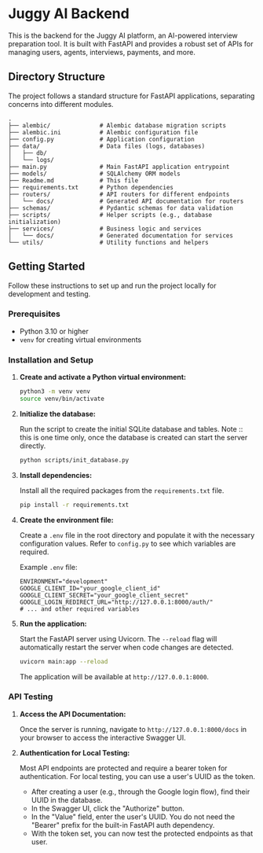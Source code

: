 # Juggy AI Backend

This is the backend for the Juggy AI platform, an AI-powered interview preparation tool. It is built with FastAPI and provides a robust set of APIs for managing users, agents, interviews, payments, and more.

## Directory Structure

The project follows a standard structure for FastAPI applications, separating concerns into different modules.

```
.
├── alembic/              # Alembic database migration scripts
├── alembic.ini           # Alembic configuration file
├── config.py             # Application configuration
├── data/                 # Data files (logs, databases)
│   ├── db/
│   └── logs/
├── main.py               # Main FastAPI application entrypoint
├── models/               # SQLAlchemy ORM models
├── Readme.md             # This file
├── requirements.txt      # Python dependencies
├── routers/              # API routers for different endpoints
│   └── docs/             # Generated API documentation for routers
├── schemas/              # Pydantic schemas for data validation
├── scripts/              # Helper scripts (e.g., database initialization)
├── services/             # Business logic and services
│   └── docs/             # Generated documentation for services
└── utils/                # Utility functions and helpers
```

## Getting Started

Follow these instructions to set up and run the project locally for development and testing.

### Prerequisites

- Python 3.10 or higher
- `venv` for creating virtual environments

### Installation and Setup

1.  **Create and activate a Python virtual environment:**

    ```bash
    python3 -m venv venv
    source venv/bin/activate
    ```

2.  **Initialize the database:**

    Run the script to create the initial SQLite database and tables. Note :: this is one time only, once the database is created can start the server directly.

    ```bash
    python scripts/init_database.py
    ```

3.  **Install dependencies:**

    Install all the required packages from the `requirements.txt` file.

    ```bash
    pip install -r requirements.txt
    ```

4.  **Create the environment file:**

    Create a `.env` file in the root directory and populate it with the necessary configuration values. Refer to `config.py` to see which variables are required.

    Example `.env` file:
    ```env
    ENVIRONMENT="development"
    GOOGLE_CLIENT_ID="your_google_client_id"
    GOOGLE_CLIENT_SECRET="your_google_client_secret"
    GOOGLE_LOGIN_REDIRECT_URL="http://127.0.0.1:8000/auth/"
    # ... and other required variables
    ```

5.  **Run the application:**

    Start the FastAPI server using Uvicorn. The `--reload` flag will automatically restart the server when code changes are detected.

    ```bash
    uvicorn main:app --reload
    ```

    The application will be available at `http://127.0.0.1:8000`.

### API Testing

1.  **Access the API Documentation:**

    Once the server is running, navigate to `http://127.0.0.1:8000/docs` in your browser to access the interactive Swagger UI.

2.  **Authentication for Local Testing:**

    Most API endpoints are protected and require a bearer token for authentication. For local testing, you can use a user's UUID as the token.

    - After creating a user (e.g., through the Google login flow), find their UUID in the database.
    - In the Swagger UI, click the "Authorize" button.
    - In the "Value" field, enter the user's UUID. You do not need the "Bearer" prefix for the built-in FastAPI auth dependency.
    - With the token set, you can now test the protected endpoints as that user.

